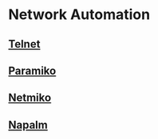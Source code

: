# Network Automation

## [Telnet](/telnet)
## [Paramiko](/paramiko)
## [Netmiko](/netmiko)
## [Napalm](/napalm)
